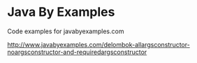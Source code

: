 # Java By Examples
Code examples for javabyexamples.com

http://www.javabyexamples.com/delombok-allargsconstructor-noargsconstructor-and-requiredargsconstructor
